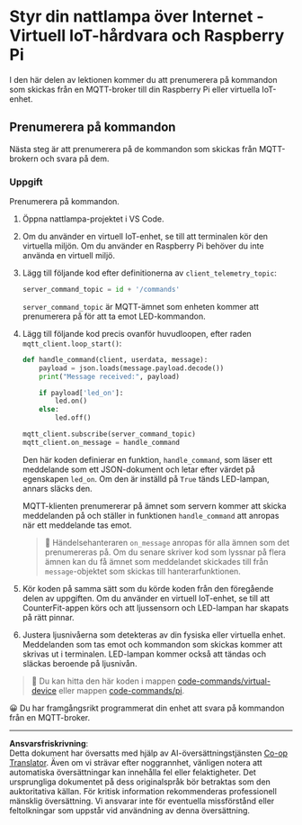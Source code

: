 <!--
CO_OP_TRANSLATOR_METADATA:
{
  "original_hash": "c527ce85d69b1a3875366ec61cbed8aa",
  "translation_date": "2025-08-27T21:52:12+00:00",
  "source_file": "1-getting-started/lessons/4-connect-internet/single-board-computer-commands.md",
  "language_code": "sv"
}
-->
# Styr din nattlampa över Internet - Virtuell IoT-hårdvara och Raspberry Pi

I den här delen av lektionen kommer du att prenumerera på kommandon som skickas från en MQTT-broker till din Raspberry Pi eller virtuella IoT-enhet.

## Prenumerera på kommandon

Nästa steg är att prenumerera på de kommandon som skickas från MQTT-brokern och svara på dem.

### Uppgift

Prenumerera på kommandon.

1. Öppna nattlampa-projektet i VS Code.

1. Om du använder en virtuell IoT-enhet, se till att terminalen kör den virtuella miljön. Om du använder en Raspberry Pi behöver du inte använda en virtuell miljö.

1. Lägg till följande kod efter definitionerna av `client_telemetry_topic`:

    ```python
    server_command_topic = id + '/commands'
    ```

    `server_command_topic` är MQTT-ämnet som enheten kommer att prenumerera på för att ta emot LED-kommandon.

1. Lägg till följande kod precis ovanför huvudloopen, efter raden `mqtt_client.loop_start()`:

    ```python
    def handle_command(client, userdata, message):
        payload = json.loads(message.payload.decode())
        print("Message received:", payload)
    
        if payload['led_on']:
            led.on()
        else:
            led.off()
    
    mqtt_client.subscribe(server_command_topic)
    mqtt_client.on_message = handle_command
    ```

    Den här koden definierar en funktion, `handle_command`, som läser ett meddelande som ett JSON-dokument och letar efter värdet på egenskapen `led_on`. Om den är inställd på `True` tänds LED-lampan, annars släcks den.

    MQTT-klienten prenumererar på ämnet som servern kommer att skicka meddelanden på och ställer in funktionen `handle_command` att anropas när ett meddelande tas emot.

    > 💁 Händelsehanteraren `on_message` anropas för alla ämnen som det prenumereras på. Om du senare skriver kod som lyssnar på flera ämnen kan du få ämnet som meddelandet skickades till från `message`-objektet som skickas till hanterarfunktionen.

1. Kör koden på samma sätt som du körde koden från den föregående delen av uppgiften. Om du använder en virtuell IoT-enhet, se till att CounterFit-appen körs och att ljussensorn och LED-lampan har skapats på rätt pinnar.

1. Justera ljusnivåerna som detekteras av din fysiska eller virtuella enhet. Meddelanden som tas emot och kommandon som skickas kommer att skrivas ut i terminalen. LED-lampan kommer också att tändas och släckas beroende på ljusnivån.

> 💁 Du kan hitta den här koden i mappen [code-commands/virtual-device](../../../../../1-getting-started/lessons/4-connect-internet/code-commands/virtual-device) eller mappen [code-commands/pi](../../../../../1-getting-started/lessons/4-connect-internet/code-commands/pi).

😀 Du har framgångsrikt programmerat din enhet att svara på kommandon från en MQTT-broker.

---

**Ansvarsfriskrivning**:  
Detta dokument har översatts med hjälp av AI-översättningstjänsten [Co-op Translator](https://github.com/Azure/co-op-translator). Även om vi strävar efter noggrannhet, vänligen notera att automatiska översättningar kan innehålla fel eller felaktigheter. Det ursprungliga dokumentet på dess originalspråk bör betraktas som den auktoritativa källan. För kritisk information rekommenderas professionell mänsklig översättning. Vi ansvarar inte för eventuella missförstånd eller feltolkningar som uppstår vid användning av denna översättning.